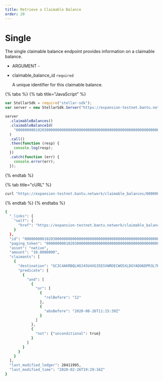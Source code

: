 ```yaml
---
title: Retrieve a Claimable Balance
order: 20
---
```


# Single

The single claimable balance endpoint provides information on a claimable balance.

 - ARGUMENT - 

* claimable\_balance\_id `required`

  A unique identifier for this claimable balance.

{% tabs %}
{% tab title="JavaScript" %}
```javascript
var StellarSdk = require("stellar-sdk");
var server = new StellarSdk.Server("https://expansion-testnet.bantu.network");

server
  .claimableBalances()
  .claimableBalanceId(
    "000000000102030000000000000000000000000000000000000000000000000000000000",
  )
  .call()
  .then(function (resp) {
    console.log(resp);
  })
  .catch(function (err) {
    console.error(err);
  });
```
{% endtab %}

{% tab title="cURL" %}
```bash
curl "https://expansion-testnet.bantu.network/claimable_balances/000000000102030000000000000000000000000000000000000000000000000000000000"
```
{% endtab %}
{% endtabs %}

```bash
{
  "_links": {
    "self": {
      "href": "https://expansion-testnet.bantu.network/claimable_balances/000000000102030000000000000000000000000000000000000000000000000000000000"
    }
  },
  "id": "000000000102030000000000000000000000000000000000000000000000000000000000",
  "paging_token": "000000000102030000000000000000000000000000000000000000000000000000000000",
  "asset": "native",
  "amount": "10.0000000",
  "claimants": [
    {
      "destination": "GC3C4AKRBQLHOJ45U4XG35ESVWRDECWO5XLDGYADO6DPR3L7KIDVUMML",
      "predicate": {
        {
          "and": [
            {
              "or": [
                {
                  "relBefore": "12"
                },
                {
                  "absBefore": "2020-08-26T11:15:39Z"
                }
              ]
            },
            {
              "not": {"unconditional": true}
            }
          ]
        }
      }
    }
  ],
  "last_modified_ledger": 28411995,
  "last_modified_time": "2020-02-26T19:29:16Z"
}
```

